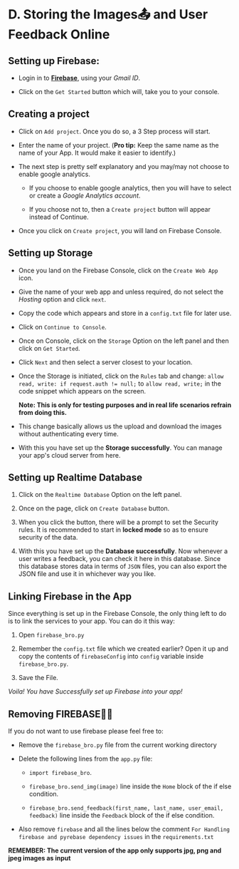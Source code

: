 # D. Storing the Images📤 and User Feedback Online 

## Setting up Firebase:

- Login in to **[Firebase](https://firebase.google.com/)**, using your *Gmail ID*.

- Click on the `Get Started` button which will, take you to your console.

## Creating a project

- Click on `Add project`. Once you do so, a 3 Step process will start.

- Enter the name of your project. (**Pro tip:** Keep the same name as the name of your App. It would make it easier to identify.)

- The next step is pretty self explanatory and you may/may not choose to enable google analytics.

    - If you choose to enable google analytics, then you will have to select or create a *Google Analytics account*.

    - If you choose not to, then a `Create project` button will appear instead of Continue.

- Once you click on `Create project`, you will land on Firebase Console.

## Setting up Storage

- Once you land on the Firebase Console, click on the `Create Web App` icon.

- Give the name of your web app and unless required, do not select the *Hosting* option and click `next`.

- Copy the code which appears and store in a `config.txt` file for later use.

- Click on `Continue to Console`.

- Once on Console, click on the `Storage` Option on the left panel and then click on `Get Started`.

- Click `Next` and then select a server closest to your location.

- Once the Storage is initiated, click on the `Rules` tab and change:
`allow read, write: if request.auth != null;` to `allow read, write;` in the code snippet which appears on the screen.

    **Note: This is only for testing purposes and in real life scenarios refrain from doing this.**

- This change basically allows us the upload and download the images without authenticating every time.

- With this you have set up the **Storage successfully**. You can manage your app's cloud server from here.

## Setting up Realtime Database

1. Click on the `Realtime Database` Option on the left panel.

2. Once on the page, click on `Create Database` button.

3. When you click the button, there will be a prompt to set the Security rules. It is recommended to start in **locked mode** so as to ensure security of the data.

4. With this you have set up the **Database successfully**. Now whenever a user writes a feedback, you can check it here in this database. Since this database stores data in terms of `JSON` files, you can also export the JSON file and use it in whichever way you like.

## Linking Firebase in the App

Since everything is set up in the Firebase Console, the only thing left to do is to link the services to your app. You can do it this way:

1. Open `firebase_bro.py`

2. Remember the `config.txt` file which we created earlier? Open it up and copy the contents of `firebaseConfig` into `config` variable inside `firebase_bro.py`.

3. Save the File.

*Voila! You have Successfully set up Firebase into your app!*


## Removing FIREBASE👋👋 

If you do not want to use firebase please feel free to:
 
- Remove the `firebase_bro.py` file from the current working directory

- Delete the following lines from the `app.py` file:
    - `import firebase_bro`.

    - `firebase_bro.send_img(image)` line inside the `Home` block of the if else condition.

    - `firebase_bro.send_feedback(first_name, last_name, user_email, feedback)` line inside the `Feedback` block of the if else condition.

- Also remove `firebase` and all the lines below the comment `For Handling firebase and pyrebase dependency issues` in the `requirements.txt`

__REMEMBER: The current version of the app only supports jpg, png and jpeg images as input__